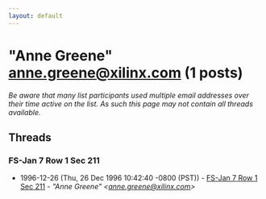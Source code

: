 ```yaml
---
layout: default
---
```


# "Anne Greene" <anne.greene@xilinx.com> (1 posts)

_Be aware that many list participants used multiple email addresses over their time active on the list. As such this page may not contain all threads available._

## Threads

### FS-Jan 7 Row 1 Sec 211
+ 1996-12-26 (Thu, 26 Dec 1996 10:42:40 -0800 (PST)) - [FS-Jan 7 Row 1 Sec 211](/archive/1996/12/8776137576110e20bb7ca09e92de61f0bb58ef05f306edbdcb08e74858f58b71) - _"Anne Greene" \<anne.greene@xilinx.com\>_

